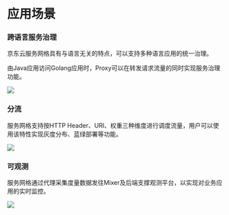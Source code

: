 # 应用场景

### 跨语言服务治理

京东云服务网格具有与语言无关的特点，可以支持多种语言应用的统一治理。

由Java应用访问Golang应用时，Proxy可以在转发请求流量的同时实现服务治理功能。

![](../../../../image/Internet-Middleware/Mesh/struct-kyy.png)

### 分流

服务网格支持按HTTP Header、URI、权重三种维度进行调度流量，用户可以使用该特性实现灰度分布、蓝绿部署等功能。

![](../../../../image/Internet-Middleware/Mesh/struct-fl.png)

### 可观测

服务网格通过代理采集度量数据发往Mixer及后端支撑观测平台，以实现对业务应用的实时监控。

![](../../../../image/Internet-Middleware/Mesh/struct-kgc.png)
